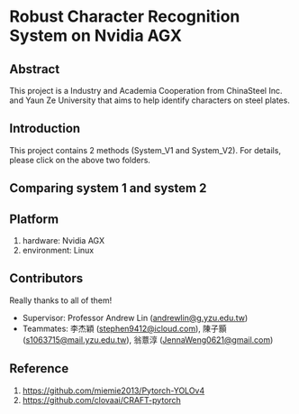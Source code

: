 # Robust Character Recognition System on Nvidia AGX

## Abstract
This project is a Industry and Academia Cooperation from ChinaSteel Inc. and Yaun Ze University that aims to help identify characters on steel plates.

## Introduction

This project contains 2 methods (System_V1 and System_V2). For details, please click on the above two folders.


## Comparing system 1 and system 2



## Platform
1. hardware: Nvidia AGX
2. environment: Linux

## Contributors
Really thanks to all of them!
- Supervisor: Professor Andrew Lin (andrewlin@g.yzu.edu.tw)
- Teammates: 李杰穎 (stephen9412@icloud.com), 陳子顥 (s1063715@mail.yzu.edu.tw), 翁薏淳 (JennaWeng0621@gmail.com)

## Reference
1. https://github.com/miemie2013/Pytorch-YOLOv4
2. https://github.com/clovaai/CRAFT-pytorch

